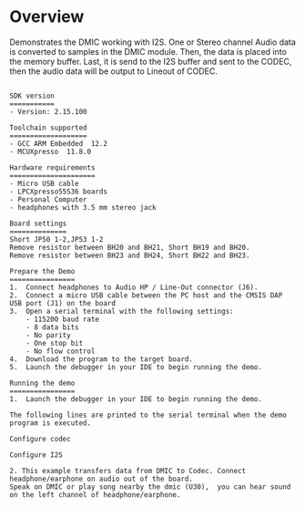 Overview
========
Demonstrates the DMIC working with I2S. One or Stereo channel Audio data is converted to samples in the DMIC module.
Then, the data is placed into the memory buffer. Last, it is send to the I2S buffer and sent
to the CODEC, then the audio data will be output to Lineout of CODEC.
~~~~~~~~~~~~~~~~~~~~~~~~~~~~~~~~~~~

SDK version
===========
- Version: 2.15.100

Toolchain supported
===================
- GCC ARM Embedded  12.2
- MCUXpresso  11.8.0

Hardware requirements
=====================
- Micro USB cable
- LPCXpresso55S36 boards
- Personal Computer
- headphones with 3.5 mm stereo jack

Board settings
==============
Short JP50 1-2,JP53 1-2
Remove resistor between BH20 and BH21, Short BH19 and BH20. 
Remove resistor between BH23 and BH24, Short BH22 and BH23. 

Prepare the Demo
================
1.  Connect headphones to Audio HP / Line-Out connector (J6).
2.  Connect a micro USB cable between the PC host and the CMSIS DAP USB port (J1) on the board
3.  Open a serial terminal with the following settings:
    - 115200 baud rate
    - 8 data bits
    - No parity
    - One stop bit
    - No flow control
4.  Download the program to the target board.
5.  Launch the debugger in your IDE to begin running the demo.

Running the demo
================
1.  Launch the debugger in your IDE to begin running the demo.

The following lines are printed to the serial terminal when the demo program is executed.

Configure codec

Configure I2S

2. This example transfers data from DMIC to Codec. Connect headphone/earphone on audio out of the board.
Speak on DMIC or play song nearby the dmic (U30),  you can hear sound on the left channel of headphone/earphone.
